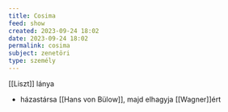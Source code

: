 ```yaml
---
title: Cosima
feed: show
created: 2023-09-24 18:02
date: 2023-09-24 18:02
permalink: cosima
subject: zenetöri
type: személy
---
```


[[Liszt]] lánya
- házastársa [[Hans von Bülow]], majd elhagyja [[Wagner]]ért